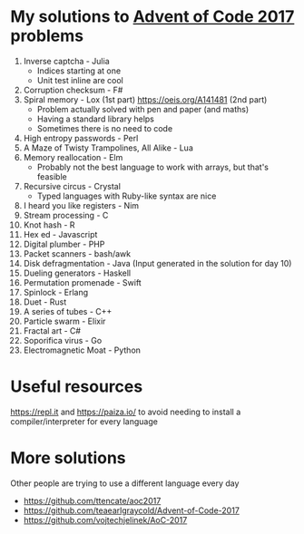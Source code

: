 # My solutions to [Advent of Code 2017](http://adventofcode.com/2017) problems

1. Inverse captcha - Julia
   * Indices starting at one
   * Unit test inline are cool
2. Corruption checksum - F#
3. Spiral memory - Lox (1st part) https://oeis.org/A141481 (2nd part)
   * Problem actually solved with pen and paper (and maths)
   * Having a standard library helps
   * Sometimes there is no need to code
4. High entropy passwords - Perl
5. A Maze of Twisty Trampolines, All Alike - Lua
6. Memory reallocation - Elm
   * Probably not the best language to work with arrays, but that's feasible
7. Recursive circus - Crystal
   * Typed languages with Ruby-like syntax are nice
8. I heard you like registers - Nim
9. Stream processing - C
10. Knot hash - R
11. Hex ed - Javascript
12. Digital plumber - PHP
13. Packet scanners - bash/awk
14. Disk defragmentation - Java (Input generated in the solution for day 10)
15. Dueling generators - Haskell
16. Permutation promenade - Swift
17. Spinlock - Erlang
18. Duet - Rust
19. A series of tubes - C++
20. Particle swarm - Elixir
21. Fractal art - C#
22. Soporifica virus - Go
24. Electromagnetic Moat - Python

# Useful resources
https://repl.it and https://paiza.io/ to avoid needing to install a compiler/interpreter for every language

# More solutions
Other people are trying to use a different language every day
 * https://github.com/ttencate/aoc2017
 * https://github.com/teaearlgraycold/Advent-of-Code-2017
 * https://github.com/vojtechjelinek/AoC-2017
